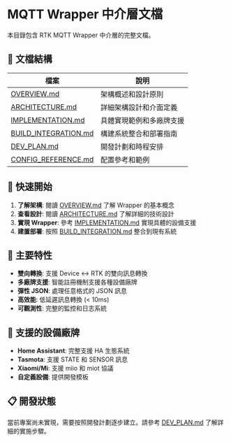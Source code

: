 # MQTT Wrapper 中介層文檔

本目錄包含 RTK MQTT Wrapper 中介層的完整文檔。

## 📁 文檔結構

| 檔案 | 說明 |
|------|------|
| [OVERVIEW.md](OVERVIEW.md) | 架構概述和設計原則 |
| [ARCHITECTURE.md](ARCHITECTURE.md) | 詳細架構設計和介面定義 |
| [IMPLEMENTATION.md](IMPLEMENTATION.md) | 具體實現範例和多廠牌支援 |
| [BUILD_INTEGRATION.md](BUILD_INTEGRATION.md) | 構建系統整合和部署指南 |
| [DEV_PLAN.md](DEV_PLAN.md) | 開發計劃和時程安排 |
| [CONFIG_REFERENCE.md](CONFIG_REFERENCE.md) | 配置參考和範例 |

## 🚀 快速開始

1. **了解架構**: 閱讀 [OVERVIEW.md](OVERVIEW.md) 了解 Wrapper 的基本概念
2. **查看設計**: 閱讀 [ARCHITECTURE.md](ARCHITECTURE.md) 了解詳細的技術設計
3. **實現 Wrapper**: 參考 [IMPLEMENTATION.md](IMPLEMENTATION.md) 實現具體的設備支援
4. **建置部署**: 按照 [BUILD_INTEGRATION.md](BUILD_INTEGRATION.md) 整合到現有系統

## 🎯 主要特性

- **雙向轉換**: 支援 Device ↔ RTK 的雙向訊息轉換
- **多廠牌支援**: 智能註冊機制支援各種設備廠牌
- **彈性 JSON**: 處理任意格式的 JSON 訊息
- **高效能**: 低延遲訊息轉換 (< 10ms)
- **可觀測性**: 完整的監控和日志系統

## 🔧 支援的設備廠牌

- **Home Assistant**: 完整支援 HA 生態系統
- **Tasmota**: 支援 STATE 和 SENSOR 訊息
- **Xiaomi/Mi**: 支援 miio 和 miot 協議
- **自定義設備**: 提供開發模板

## 📋 開發狀態

當前專案尚未實現，需要按照開發計劃逐步建立。請參考 [DEV_PLAN.md](DEV_PLAN.md) 了解詳細的實施步驟。